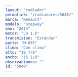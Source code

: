 ```yaml
---
layout: "radiador"
permalink: "/radiadores/5040/"
marca: "Renault"
modelo: "Stepway"
ano: "2014"
motor: "L4 1.6"
transmision: "Estándar"
parte: "M-655"
clima: "Con clima"
alto: "18 7/8"
ancho: "16 1/8"
observaciones: ""
id: "5040"
---
```


